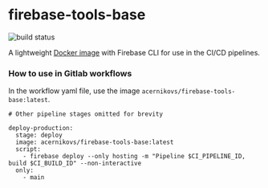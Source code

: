 # firebase-tools-base
![build status](https://github.com/acernikovs/docker-firebase-tools-base/actions/workflows/ci.yaml/badge.svg)


A lightweight [Docker image](https://hub.docker.com/r/acernikovs/firebase-tools-base) with Firebase CLI for use in the CI/CD pipelines.

### How to use in Gitlab workflows


In the workflow yaml file, use the image `acernikovs/firebase-tools-base:latest`. 


```
# Other pipeline stages omitted for brevity

deploy-production:
  stage: deploy
  image: acernikovs/firebase-tools-base:latest
  script:
    - firebase deploy --only hosting -m "Pipeline $CI_PIPELINE_ID, build $CI_BUILD_ID" --non-interactive
  only:
    - main
```
